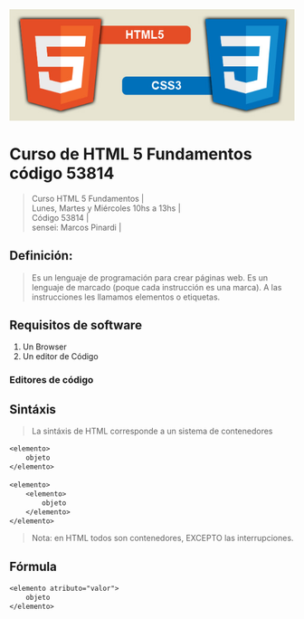 <img src="imagenes/html5-css3.jpg">

# Curso de HTML 5 Fundamentos código 53814

>Curso HTML 5 Fundamentos |  
>Lunes, Martes y Miércoles 10hs a 13hs |  
>Código 53814 |  
>sensei: Marcos Pinardi |  


## Definición: 

>Es un lenguaje de programación para crear páginas web. 
>Es un lenguaje de marcado (poque cada instrucción es una marca).
>A las instrucciones les llamamos elementos o etiquetas. 

## Requisitos de software

  1. Un Browser   
  2. Un editor de Código  


### Editores de código

[Sublime Text]: <https://www.sublimetext.com/>   
[Visual Studio Code]: <https://code.visualstudio.com/>
[Atom]: <https://atom.io/>


## Sintáxis

>La sintáxis de HTML corresponde a un sistema de contenedores	

	<elemento>
		objeto
	</elemento>

	<elemento>
		<elemento>
			objeto
		</elemento>
	</elemento>

> Nota: en HTML todos son contenedores, EXCEPTO las interrupciones.


## Fórmula

    <elemento atributo="valor">
    	objeto
	</elemento>


